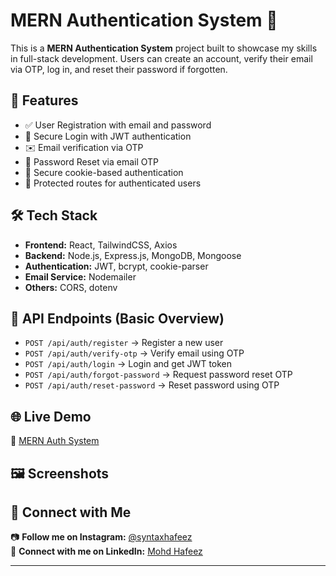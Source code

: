 # MERN Authentication System 🔐

This is a **MERN Authentication System** project built to showcase my skills in full-stack development. Users can create an account, verify their email via OTP, log in, and reset their password if forgotten.  

## 🚀 Features

- ✅ User Registration with email and password  
- 🔑 Secure Login with JWT authentication  
- ✉️ Email verification via OTP  
- 🔄 Password Reset via email OTP  
- 🍪 Secure cookie-based authentication  
- 🔐 Protected routes for authenticated users  

## 🛠 Tech Stack

- **Frontend:** React, TailwindCSS, Axios  
- **Backend:** Node.js, Express.js, MongoDB, Mongoose  
- **Authentication:** JWT, bcrypt, cookie-parser  
- **Email Service:** Nodemailer  
- **Others:** CORS, dotenv  

## 📂 API Endpoints (Basic Overview)

- `POST /api/auth/register` → Register a new user  
- `POST /api/auth/verify-otp` → Verify email using OTP  
- `POST /api/auth/login` → Login and get JWT token  
- `POST /api/auth/forgot-password` → Request password reset OTP  
- `POST /api/auth/reset-password` → Reset password using OTP  

## 🌐 Live Demo  

🔗 [MERN Auth System](https://mern-auth-client-pi.vercel.app)  

## 🖼 Screenshots  



## 📲 Connect with Me  

📷 **Follow me on Instagram:** [@syntaxhafeez](https://instagram.com/syntaxhafeez)  
💼 **Connect with me on LinkedIn:** [Mohd Hafeez](https://linkedin.com/in/mohd-hafeez)  

---
